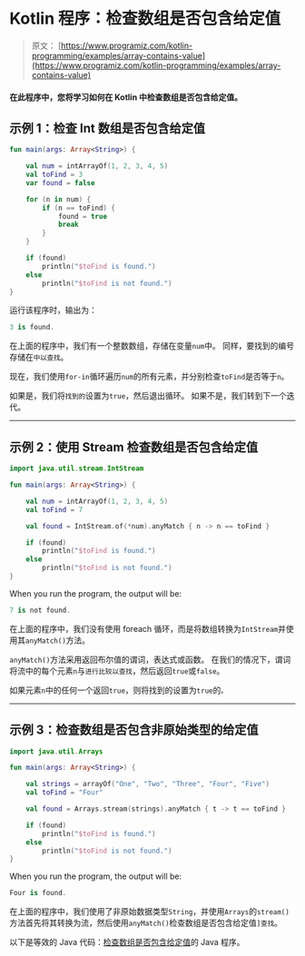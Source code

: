 # Kotlin 程序：检查数组是否包含给定值

> 原文： [https://www.programiz.com/kotlin-programming/examples/array-contains-value](https://www.programiz.com/kotlin-programming/examples/array-contains-value)

#### 在此程序中，您将学习如何在 Kotlin 中检查数组是否包含给定值。

## 示例 1：检查 Int 数组是否包含给定值

```kt
fun main(args: Array<String>) {

    val num = intArrayOf(1, 2, 3, 4, 5)
    val toFind = 3
    var found = false

    for (n in num) {
        if (n == toFind) {
            found = true
            break
        }
    }

    if (found)
        println("$toFind is found.")
    else
        println("$toFind is not found.")
}
```

运行该程序时，输出为：

```kt
3 is found.
```

在上面的程序中，我们有一个整数数组，存储在变量`num`中。 同样，要找到的编号存储在`中以查找`。

现在，我们使用`for-in`循环遍历`num`的所有元素，并分别检查`toFind`是否等于`n`。

如果是，我们将`找到的`设置为`true`，然后退出循环。 如果不是，我们转到下一个迭代。

* * *

## 示例 2：使用 Stream 检查数组是否包含给定值

```kt
import java.util.stream.IntStream

fun main(args: Array<String>) {

    val num = intArrayOf(1, 2, 3, 4, 5)
    val toFind = 7

    val found = IntStream.of(*num).anyMatch { n -> n == toFind }

    if (found)
        println("$toFind is found.")
    else
        println("$toFind is not found.")
}
```

When you run the program, the output will be:

```kt
7 is not found.
```

在上面的程序中，我们没有使用 foreach 循环，而是将数组转换为`IntStream`并使用其`anyMatch()`方法。

`anyMatch()`方法采用返回布尔值的谓词，表达式或函数。 在我们的情况下，谓词将流中的每个元素`n`与`进行比较以查找`，然后返回`true`或`false`。

如果元素`n`中的任何一个返回`true`，则将找到的设置为`true`的`。`

* * *

## 示例 3：检查数组是否包含非原始类型的给定值

```kt
import java.util.Arrays

fun main(args: Array<String>) {

    val strings = arrayOf("One", "Two", "Three", "Four", "Five")
    val toFind = "Four"

    val found = Arrays.stream(strings).anyMatch { t -> t == toFind }

    if (found)
        println("$toFind is found.")
    else
        println("$toFind is not found.")
}
```

When you run the program, the output will be:

```kt
Four is found.
```

在上面的程序中，我们使用了非原始数据类型`String`，并使用`Arrays`的`stream()`方法首先将其转换为流，然后使用`anyMatch()`检查数组是否包含给定值`]查找`。

以下是等效的 Java 代码：[检查数组是否包含给定值](/java-programming/examples/array-contains-value "Java program to check if array contains a given value")的 Java 程序。
